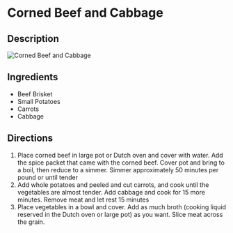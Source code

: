 # Corned Beef and Cabbage

## Description
![Corned Beef and Cabbage](https://www.themealdb.com/images/media/meals/xb97a81583266727.jpg "Corned Beef and Cabbage")

## Ingredients
- Beef Brisket
- Small Potatoes
- Carrots
- Cabbage

## Directions
1. Place corned beef in large pot or Dutch oven and cover with water. Add the spice packet that came with the corned beef. Cover pot and bring to a boil, then reduce to a simmer. Simmer approximately 50 minutes per pound or until tender
2. Add whole potatoes and peeled and cut carrots, and cook until the vegetables are almost tender. Add cabbage and cook for 15 more minutes. Remove meat and let rest 15 minutes
3. Place vegetables in a bowl and cover. Add as much broth (cooking liquid reserved in the Dutch oven or large pot) as you want. Slice meat across the grain.
